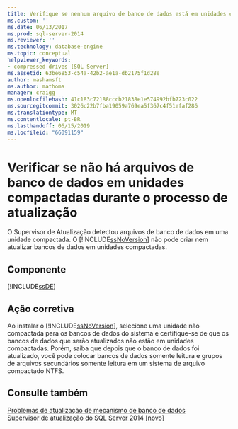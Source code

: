 ```yaml
---
title: Verifique se nenhum arquivo de banco de dados está em unidades compactadas durante o processo de atualização | Microsoft Docs
ms.custom: ''
ms.date: 06/13/2017
ms.prod: sql-server-2014
ms.reviewer: ''
ms.technology: database-engine
ms.topic: conceptual
helpviewer_keywords:
- compressed drives [SQL Server]
ms.assetid: 63be6853-c54a-42b2-ae1a-db2175f1d28e
author: mashamsft
ms.author: mathoma
manager: craigg
ms.openlocfilehash: 41c183c72188cccb21838e1e574992bfb723c022
ms.sourcegitcommit: 3026c22b7fba19059a769ea5f367c4f51efaf286
ms.translationtype: MT
ms.contentlocale: pt-BR
ms.lasthandoff: 06/15/2019
ms.locfileid: "66091159"
---
```

# <a name="verify-that-no-database-files-are-on-compressed-drives-during-the-upgrade-process"></a>Verificar se não há arquivos de banco de dados em unidades compactadas durante o processo de atualização
  O Supervisor de Atualização detectou arquivos de banco de dados em uma unidade compactada. O [!INCLUDE[ssNoVersion](../../includes/ssnoversion-md.md)] não pode criar nem atualizar bancos de dados em unidades compactadas.  
  
## <a name="component"></a>Componente  
 [!INCLUDE[ssDE](../../includes/ssde-md.md)]  
  
## <a name="corrective-action"></a>Ação corretiva  
 Ao instalar o [!INCLUDE[ssNoVersion](../../includes/ssnoversion-md.md)], selecione uma unidade não compactada para os bancos de dados do sistema e certifique-se de que os bancos de dados que serão atualizados não estão em unidades compactadas. Porém, saiba que depois que o banco de dados foi atualizado, você pode colocar bancos de dados somente leitura e grupos de arquivos secundários somente leitura em um sistema de arquivo compactado NTFS.  
  
## <a name="see-also"></a>Consulte também  
 [Problemas de atualização de mecanismo de banco de dados](../../../2014/sql-server/install/database-engine-upgrade-issues.md)   
 [Supervisor de atualização do SQL Server 2014 &#91;novo&#93;](sql-server-2014-upgrade-advisor.md)  
  
  
